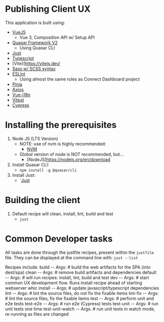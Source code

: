 # Publishing Client UX

This application is built using:
- [VueJS](https://vuejs.org)
    - Vue 3, Composition API w/ Setup API
- [Quasar Framework V2](https://quasar.dev/)
    - Using Quasar CLI
- [Just](https://just.systems)
- [Typescript](https://www.typescriptlang.org/)
- [Vite](https://vitejs.dev/
- [Sass w/ SCSS syntax](https://sass-lang.com/documentation/syntax/)
- [ESLint](https://eslint.org/)
    - Using almost the same rules as Connect Dashboard project
- [Pinia](https://pinia.vuejs.org/)
- [Axios](https://axios-http.com/docs/intro)
- [Vue-i18n](https://vue-i18n.intlify.dev/)
- [Vitest](https://vitest.dev/)
- [Cypress](https://www.cypress.io/)

# Installing the prerequisites

1. Node JS (LTS Version)
    - NOTE: use of nvm is highly recommended:
        - [NVM](https://github.com/nvm-sh/nvm#installing-and-updating)
    - Global version of node is NOT recommended, but...
        - [NodeJS]https://nodejs.org/en/download
1. Install Quasar CLI:
    - `npm install -g @quasar/cli`
2. Install Just:
    - `[Just](https://just.systems/man/en/)

# Building the client

1. Default recipe will clean, install, lint, build and test
    - `just`

# Common Developer tasks

All tasks are done through the justfile recipes, present within the `justfile` file.
They can be displayed at the command line with: `just --list`

Recipes include:
build            -- Args: # build the web artifacts for the SPA (into dest/spa)
clean            -- Args: # remove build artifacts and dependencies
default          -- Args: # will run recipes: install, lint, build and test
dev              -- Args: # start common UX development flow. Runs install recipe ahead of starting webserver whic
install          -- Args: # update javascript/typescript dependencies
lint             -- Args: # lint the source files, do not fix the fixable items
lint-fix         -- Args: # lint the source files, fix the fixable items
test             -- Args: # perform unit and e2e tests
test-e2e         -- Args: # run e2e (Cypress) tests
test-unit        -- Args: # run unit tests one time
test-unit-watch  -- Args: # run unit tests in watch mode, re-running as files are changed
